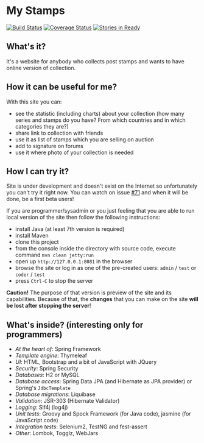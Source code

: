 # My Stamps

[![Build Status](https://api.travis-ci.org/php-coder/mystamps.png?branch=master)](https://travis-ci.org/php-coder/mystamps)
[![Coverage Status](https://coveralls.io/repos/php-coder/mystamps/badge.png)](https://coveralls.io/r/php-coder/mystamps)
[![Stories in Ready](https://badge.waffle.io/php-coder/mystamps.png?label=ready)](https://waffle.io/php-coder/mystamps)

## What's it?

It's a website for anybody who collects post stamps and wants to have online version of collection.

## How it can be useful for me?

With this site you can:
* see the statistic (including charts) about your collection (how many series and stamps do you have? From which countries and in which categories they are?)
* share link to collection with friends
* use it as list of stamps which you are selling on auction
* add to signature on forums
* use it where photo of your collection is needed

## How I can try it?

Site is under development and doesn't exist on the Internet so unfortunately you can't try it right now. You can watch on issue [#71](https://github.com/php-coder/mystamps/issues/71) and when it will be done, be a first beta users!

If you are programmer/sysadmin or you just feeling that you are able to run local version of the site then follow the following instructions:

* install Java (at least 7th version is required)
* install Maven
* clone this project
* from the console inside the directory with source code, execute command `mvn clean jetty:run`
* open up `http://127.0.0.1:8081` in the browser
* browse the site or log in as one of the pre-created users: `admin` / `test` or `coder` / `test`
* press `Ctrl-C` to stop the server

**Caution!** The purpose of that version is preview of the site and its capabilities. Because of that, the **changes** that you can make on the site **will be lost after stopping the server**!

## What's inside? (interesting only for programmers)

* *At the heart of*: Spring Framework
* *Template engine*: Thymeleaf
* *UI*: HTML, Bootstrap and a bit of JavaScript with JQuery
* *Security*: Spring Security
* *Databases*: H2 or MySQL
* *Database access*: Spring Data JPA (and Hibernate as JPA provider) or Spring's `JdbcTemplate`
* *Database migrations*: Liquibase
* *Validation*: JSR-303 (Hibernate Validator)
* *Logging*: Slf4j (log4j)
* *Unit tests*: Groovy and Spock Framework (for Java code), jasmine (for JavaScript code)
* *Integration tests*: Selenium2, TestNG and fest-assert
* *Other*: Lombok, Togglz, WebJars
